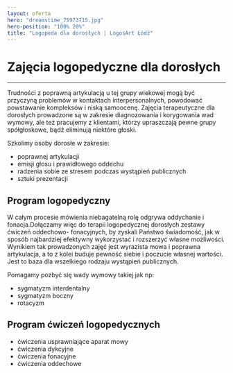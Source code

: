 ```yaml
---
layout: oferta
hero: "dreamstime_75973715.jpg"
hero-position: "100% 20%"
title: "Logopeda dla dorosłych | LogosArt Łódź"
---
```


# Zajęcia logopedyczne dla dorosłych

<hr>

Trudności z poprawną artykulacją u tej grupy wiekowej  mogą być przyczyną problemów w kontaktach interpersonalnych, 
powodować powstawanie kompleksów i niską samoocenę. Zajęcia terapeutyczne dla dorosłych prowadzone 
są w zakresie diagnozowania i korygowania wad wymowy, ale też pracujemy z klientami, którzy upraszczają 
pewne grupy spółgłoskowe, bądź eliminują niektóre głoski. 

Szkolimy osoby dorosłe w zakresie:

- poprawnej artykulacji
- emisji głosu i prawidłowego oddechu
- radzenia sobie ze stresem podczas wystąpień publicznych
- sztuki prezentacji

## Program logopedyczny

W całym procesie mówienia niebagatelną rolę odgrywa oddychanie i fonacja.Dołączamy więc do terapii 
logopedycznej dorosłych zestawy ćwiczeń oddechowo- fonacyjnych, by zyskali Państwo świadomość, 
jak w sposób najbardziej efektywny wykorzystać  i rozszerzyć własne możliwości. Wynikiem tak 
prowadzonych zajęć jest wyrazista mowa i  poprawna artykulacja, a to z kolei buduje pewność siebie 
i poczucie własnej wartości. Jest to baza dla wszelkiego rodzaju wystąpień publicznych.

Pomagamy pozbyć się wady wymowy takiej jak np:

- sygmatyzm interdentalny
- sygmatyzm boczny
- rotacyzm


## Program ćwiczeń logopedycznych

- ćwiczenia usprawniające aparat mowy
- ćwiczenia dykcyjne
- ćwiczenia fonacyjne
- ćwiczenia oddechowe
